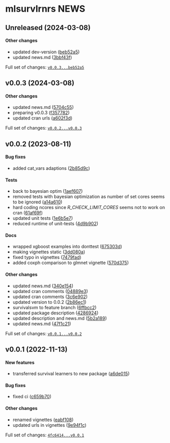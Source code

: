 
# mlsurvlrnrs NEWS

## Unreleased (2024-03-08)

#### Other changes

-   updated dev-version
    ([beb52a5](https://github.com/kapsner/mlsurvlrnrs/tree/beb52a59b3755e756698d6675ed01c80966f909b))
-   updated news.md
    ([3bbf43f](https://github.com/kapsner/mlsurvlrnrs/tree/3bbf43f8f65ceb6481164ac2568079af725c41f9))

Full set of changes:
[`v0.0.3...beb52a5`](https://github.com/kapsner/mlsurvlrnrs/compare/v0.0.3...beb52a5)

## v0.0.3 (2024-03-08)

#### Other changes

-   updated news.md
    ([5704c55](https://github.com/kapsner/mlsurvlrnrs/tree/5704c5588f23849b242c08e11f750b32be5ec030))
-   preparing v0.0.3
    ([f357782](https://github.com/kapsner/mlsurvlrnrs/tree/f3577822701386431c37471f7c0dd20f1bffcef8))
-   updated cran urls
    ([a602f3d](https://github.com/kapsner/mlsurvlrnrs/tree/a602f3d624fa8d91abc679eaa023c89eaa01b866))

Full set of changes:
[`v0.0.2...v0.0.3`](https://github.com/kapsner/mlsurvlrnrs/compare/v0.0.2...v0.0.3)

## v0.0.2 (2023-08-11)

#### Bug fixes

-   added cat_vars adaptions
    ([2b85d9c](https://github.com/kapsner/mlsurvlrnrs/tree/2b85d9c2535c274d892121a7a7dbe29d27ca8431))

#### Tests

-   back to bayesian optim
    ([1aef607](https://github.com/kapsner/mlsurvlrnrs/tree/1aef607374c2b907b1607a4ed5cff28a0ab83c6b))
-   removed tests with bayesian optimization as number of set cores
    seems to be ignored
    ([a14a610](https://github.com/kapsner/mlsurvlrnrs/tree/a14a610775fc2eadce9816cb2e0a7d36abb29130))
-   hard coding ncores since *R_CHECK_LIMIT_CORES* seems not to work on
    cran
    ([61af69f](https://github.com/kapsner/mlsurvlrnrs/tree/61af69fa535346fb6ef069f4f34ca1c71276d495))
-   updated unit tests
    ([1e6b5e7](https://github.com/kapsner/mlsurvlrnrs/tree/1e6b5e708f4dec1e9c45234b60e115f95f0bae08))
-   reduced runtime of unit-tests
    ([4d9b902](https://github.com/kapsner/mlsurvlrnrs/tree/4d9b9026d328bb52d86b8c568e587b99ce40319f))

#### Docs

-   wrapped xgboost examples into donttest
    ([675303d](https://github.com/kapsner/mlsurvlrnrs/tree/675303d5a11c581cc730b1f0399d8c49b9be6a45))
-   making vignettes static
    ([3dd080a](https://github.com/kapsner/mlsurvlrnrs/tree/3dd080a905589c727b337492a37c605fce198030))
-   fixed typo in vignettes
    ([7479fad](https://github.com/kapsner/mlsurvlrnrs/tree/7479fad1f53702102bff8d6e896b5a32b566da2c))
-   added coxph comparison to glmnet vignette
    ([570d375](https://github.com/kapsner/mlsurvlrnrs/tree/570d3758b6934fd1e87f9c93291af6ae7965d51a))

#### Other changes

-   updated news.md
    ([340e154](https://github.com/kapsner/mlsurvlrnrs/tree/340e154d1eb12cb5c4e07cbee0505ecbe3a3b0b5))
-   updated cran comments
    ([04889e3](https://github.com/kapsner/mlsurvlrnrs/tree/04889e39ce0b7fb87070a10621e705b52d19e5ef))
-   updated cran comments
    ([3c6e902](https://github.com/kapsner/mlsurvlrnrs/tree/3c6e9023a5d7290a36227d0f1049217109609c51))
-   updated version to 0.0.2
    ([2b86ec1](https://github.com/kapsner/mlsurvlrnrs/tree/2b86ec1efff73ea8eb798a78d64572dbce6a44c4))
-   survivalsvm to feature branch
    ([6ffbcc2](https://github.com/kapsner/mlsurvlrnrs/tree/6ffbcc20abc26ffe22eaee01b02e6f65f6547da3))
-   updated package description
    ([4286924](https://github.com/kapsner/mlsurvlrnrs/tree/428692428ec8fe7630ae826e9c2483506ca94188))
-   updated description and news.md
    ([5b2a189](https://github.com/kapsner/mlsurvlrnrs/tree/5b2a189258449e19bf1132cea57d69c56462acb4))
-   updated news.md
    ([47f1c21](https://github.com/kapsner/mlsurvlrnrs/tree/47f1c21f0bf91eba432dec35671411fab24bd4d0))

Full set of changes:
[`v0.0.1...v0.0.2`](https://github.com/kapsner/mlsurvlrnrs/compare/v0.0.1...v0.0.2)

## v0.0.1 (2022-11-13)

#### New features

-   transferred survival learners to new package
    ([a6de015](https://github.com/kapsner/mlsurvlrnrs/tree/a6de015f165d11be49859b5b99bab71b4163b324))

#### Bug fixes

-   fixed ci
    ([c659b70](https://github.com/kapsner/mlsurvlrnrs/tree/c659b70458f88c36ede5b390b6184a5555d96a53))

#### Other changes

-   renamed vignettes
    ([eabf108](https://github.com/kapsner/mlsurvlrnrs/tree/eabf108b05680f9e55e2657c445ed877ad7ddbe8))
-   updated urls in vignettes
    ([9e94f1c](https://github.com/kapsner/mlsurvlrnrs/tree/9e94f1c35e663e5bdfe98867c562c26603c3a6d5))

Full set of changes:
[`4fc6414...v0.0.1`](https://github.com/kapsner/mlsurvlrnrs/compare/4fc6414...v0.0.1)

